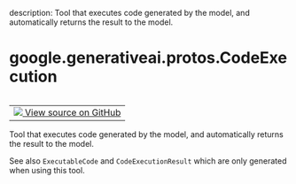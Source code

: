 description: Tool that executes code generated by the model, and automatically returns the result to the model.

<div itemscope itemtype="http://developers.google.com/ReferenceObject">
<meta itemprop="name" content="google.generativeai.protos.CodeExecution" />
<meta itemprop="path" content="Stable" />
</div>

# google.generativeai.protos.CodeExecution

<!-- Insert buttons and diff -->

<table class="tfo-notebook-buttons tfo-api nocontent" align="left">
<td>
  <a target="_blank" href="https://github.com/googleapis/google-cloud-python/tree/main/packages/google-ai-generativelanguage/google/ai/generativelanguage_v1beta/types/content.py#L452-L459">
    <img src="https://www.tensorflow.org/images/GitHub-Mark-32px.png" />
    View source on GitHub
  </a>
</td>
</table>



Tool that executes code generated by the model, and automatically returns the result to the model.

<!-- Placeholder for "Used in" -->

See also ``ExecutableCode`` and ``CodeExecutionResult`` which are
only generated when using this tool.

